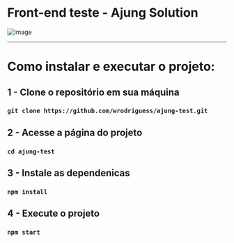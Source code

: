 # Front-end teste - Ajung Solution

![image](https://user-images.githubusercontent.com/56493042/176518861-bfff8055-7d1d-4ea7-8ed3-2683e41ed5e9.png)

--- 

# Como instalar e executar o projeto:

## 1 - Clone o repositório em sua máquina
### `git clone https://github.com/wrodriguess/ajung-test.git`

## 2 - Acesse a página do projeto
### `cd ajung-test`

## 3 - Instale as dependenicas
### `npm install`

## 4 - Execute o projeto
### `npm start`
